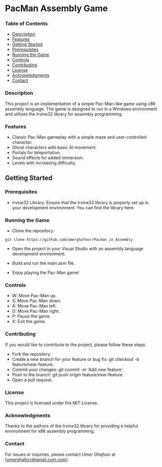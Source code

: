 # PacMan Assembly Game

### Table of Contents
- [Description](#description)
- [Features](#features)
- [Getting Started](#getting-started)
- [Prerequisites](#prerequisites)
- [Running the Game](#running-the-game)
- [Controls](#controls)
- [Contributing](#contributing)
- [License](#license)
- [Acknowledgments](#acknowledgments)
- [Contact](#contact)

### Description
This project is an implementation of a simple Pac-Man-like game using x86 assembly language. The game is designed to run in a Windows environment and utilizes the Irvine32 library for assembly programming.

### Features
- Classic Pac-Man gameplay with a simple maze and user-controlled character.
- Ghost characters with basic AI movement.
- Portals for teleportation.
- Sound effects for added immersion.
- Levels with increasing difficulty.
## Getting Started
### Prerequisites
- Irvine32 Library: Ensure that the Irvine32 library is properly set up in your development environment. You can find the library here.
### Running the Game
- Clone the repository:
```
git clone https://github.com/umerghafoor/Pacman_in_Assembly
```
- Open the project in your Visual Studio with an assembly language development environment.

- Build and run the main.asm file.

- Enjoy playing the Pac-Man game!

### Controls
- W: Move Pac-Man up.
- S: Move Pac-Man down.
- A: Move Pac-Man left.
- D: Move Pac-Man right.
- P: Pause the game.
- X: Exit the game.
### Contributing
If you would like to contribute to the project, please follow these steps:
- Fork the repository.
- Create a new branch for your feature or bug fix: git checkout -b feature/new-feature.
- Commit your changes: git commit -m 'Add new feature'.
- Push to the branch: git push origin feature/new-feature.
- Open a pull request.
### License
This project is licensed under the MIT License.

### Acknowledgments
Thanks to the authors of the Irvine32 library for providing a helpful environment for x86 assembly programming.
### Contact
For issues or inquiries, please contact *Umer Ghafoor* at [umerghaforr@gmail.com.com].
